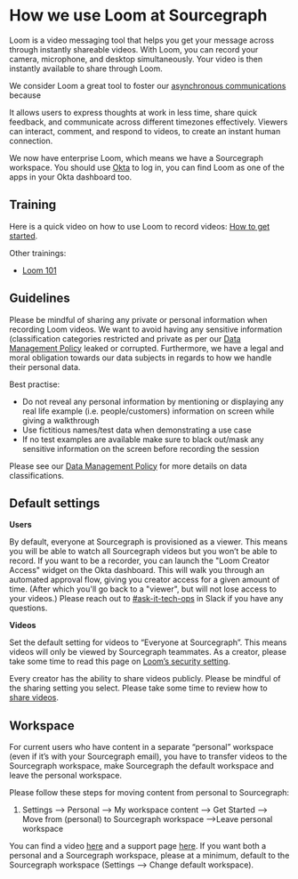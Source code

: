 # How we use Loom at Sourcegraph

Loom is a video messaging tool that helps you get your message across through instantly shareable videos. With Loom, you can record your camera, microphone, and desktop simultaneously. Your video is then instantly available to share through Loom.

We consider Loom a great tool to foster our [asynchronous communications](../../../../communication/asynchronous-communication.md) because

It allows users to express thoughts at work in less time, share quick feedback, and communicate across different timezones effectively. Viewers can interact, comment, and respond to videos, to create an instant human connection.

We now have enterprise Loom, which means we have a Sourcegraph workspace. You should use [Okta](../../../../../departments/tech-ops/tools/Okta/main.md) to log in, you can find Loom as one of the apps in your Okta dashboard too.

## Training

Here is a quick video on how to use Loom to record videos: [How to get started](https://www.loom.com/share/7c7ced4911904070a5627374ccd84e8c).

Other trainings:

- [Loom 101](https://www.loom.com/share/c20c683b5e554d9d9969761ab61baaaf?utm_medium=email&_hsmi=215205550&_hsenc=p2ANqtz-9yWjElQi8z-GT6Qoacw4Zx9jEDJCdIHsCJ3QPSIg-NZXffK6Az0GGN5jxp93JYllB-6RTMZmlcmGVWQj5JOvN34Xg0KQ&utm_content=215205550&utm_source=hs_email)

## Guidelines

Please be mindful of sharing any private or personal information when recording Loom videos. We want to avoid having any sensitive information (classification categories restricted and private as per our [Data Management Policy](../../../../policies/data-management-policy.md) leaked or corrupted. Furthermore, we have a legal and moral obligation towards our data subjects in regards to how we handle their personal data.

Best practise:

- Do not reveal any personal information by mentioning or displaying any real life example (i.e. people/customers) information on screen while giving a walkthrough
- Use fictitious names/test data when demonstrating a use case
- If no test examples are available make sure to black out/mask any sensitive information on the screen before recording the session

Please see our [Data Management Policy](../../../../policies/data-management-policy.md) for more details on data classifications.

## Default settings

**Users**

By default, everyone at Sourcegraph is provisioned as a viewer. This means you will be able to watch all Sourcegraph videos but you won’t be able to record. If you want to be a recorder, you can launch the "Loom Creator Access" widget on the Okta dashboard. This will walk you through an automated approval flow, giving you creator access for a given amount of time. (After which you'll go back to a "viewer", but will not lose access to your videos.) Please reach out to [#ask-it-tech-ops](https://sourcegraph.slack.com/archives/C01CSS3TC75) in Slack if you have any questions.

**Videos**

Set the default setting for videos to “Everyone at Sourcegraph”. This means videos will only be viewed by Sourcegraph teammates. As a creator, please take some time to read this page on [Loom’s security setting](https://support.loom.com/hc/en-us/articles/360016527597).

Every creator has the ability to share videos publicly. Please be mindful of the sharing setting you select. Please take some time to review how to [share videos](https://support.loom.com/hc/en-us/articles/360002208157-How-to-share-your-recording).

## Workspace

For current users who have content in a separate “personal” workspace (even if it’s with your Sourcegraph email), you have to transfer videos to the Sourcegraph workspace, make Sourcegraph the default workspace and leave the personal workspace.

Please follow these steps for moving content from personal to Sourcegraph:

1. Settings --> Personal --> My workspace content --> Get Started --> Move from (personal) to Sourcegraph workspace -->Leave personal workspace

You can find a video [here](https://www.loom.com/share/49c91aaa99db47a0bfdf92e0ada8eadb) and a support page [here](https://support.loom.com/hc/en-us/articles/360017747698-How-to-transfer-content-between-Workspaces). If you want both a personal and a Sourcegraph workspace, please at a minimum, default to the Sourcegraph workspace (Settings --> Change default workspace).
